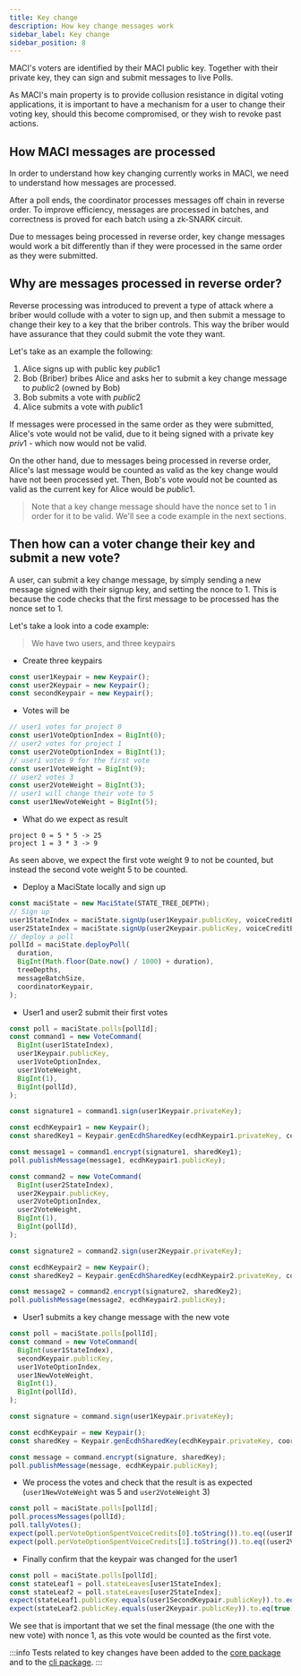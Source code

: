```yaml
---
title: Key change
description: How key change messages work
sidebar_label: Key change
sidebar_position: 8
---
```


MACI's voters are identified by their MACI public key. Together with their private key, they can sign and submit messages to live Polls.

As MACI's main property is to provide collusion resistance in digital voting applications, it is important to have a mechanism for a user to change their voting key, should this become compromised, or they wish to revoke past actions.

## How MACI messages are processed

In order to understand how key changing currently works in MACI, we need to understand how messages are processed.

After a poll ends, the coordinator processes messages off chain in reverse order. To improve efficiency, messages are processed in batches, and correctness is proved for each batch using a zk-SNARK circuit.

Due to messages being processed in reverse order, key change messages would work a bit differently than if they were processed in the same order as they were submitted.

## Why are messages processed in reverse order?

Reverse processing was introduced to prevent a type of attack where a briber would collude with a voter to sign up, and then submit a message to change their key to a key that the briber controls. This way the briber would have assurance that they could submit the vote they want.

Let's take as an example the following:

1. Alice signs up with public key $public1$
2. Bob (Briber) bribes Alice and asks her to submit a key change message to $public2$ (owned by Bob)
3. Bob submits a vote with $public2$
4. Alice submits a vote with $public1$

If messages were processed in the same order as they were submitted, Alice's vote would not be valid, due to it being signed with a private key $priv1$ - which now would not be valid.

On the other hand, due to messages being processed in reverse order, Alice's last message would be counted as valid as the key change would have not been processed yet. Then, Bob's vote would not be counted as valid as the current key for Alice would be $public1$.

> Note that a key change message should have the nonce set to 1 in order for it to be valid. We'll see a code example in the next sections.

## Then how can a voter change their key and submit a new vote?

A user, can submit a key change message, by simply sending a new message signed with their signup key, and setting the nonce to 1. This is because the code checks that the first message to be processed has the nonce set to 1.

Let's take a look into a code example:

> We have two users, and three keypairs

- Create three keypairs

```ts
const user1Keypair = new Keypair();
const user2Keypair = new Keypair();
const secondKeypair = new Keypair();
```

- Votes will be

```ts
// user1 votes for project 0
const user1VoteOptionIndex = BigInt(0);
// user2 votes for project 1
const user2VoteOptionIndex = BigInt(1);
// user1 votes 9 for the first vote
const user1VoteWeight = BigInt(9);
// user2 votes 3
const user2VoteWeight = BigInt(3);
// user1 will change their vote to 5
const user1NewVoteWeight = BigInt(5);
```

- What do we expect as result

```
project 0 = 5 * 5 -> 25
project 1 = 3 * 3 -> 9
```

As seen above, we expect the first vote weight 9 to not be counted, but instead the second vote weight 5 to be counted.

- Deploy a MaciState locally and sign up

```ts
const maciState = new MaciState(STATE_TREE_DEPTH);
// Sign up
user1StateIndex = maciState.signUp(user1Keypair.publicKey, voiceCreditBalance, BigInt(Math.floor(Date.now() / 1000)));
user2StateIndex = maciState.signUp(user2Keypair.publicKey, voiceCreditBalance, BigInt(Math.floor(Date.now() / 1000)));
// deploy a poll
pollId = maciState.deployPoll(
  duration,
  BigInt(Math.floor(Date.now() / 1000) + duration),
  treeDepths,
  messageBatchSize,
  coordinatorKeypair,
);
```

- User1 and user2 submit their first votes

```ts
const poll = maciState.polls[pollId];
const command1 = new VoteCommand(
  BigInt(user1StateIndex),
  user1Keypair.publicKey,
  user1VoteOptionIndex,
  user1VoteWeight,
  BigInt(1),
  BigInt(pollId),
);

const signature1 = command1.sign(user1Keypair.privateKey);

const ecdhKeypair1 = new Keypair();
const sharedKey1 = Keypair.genEcdhSharedKey(ecdhKeypair1.privateKey, coordinatorKeypair.publicKey);

const message1 = command1.encrypt(signature1, sharedKey1);
poll.publishMessage(message1, ecdhKeypair1.publicKey);

const command2 = new VoteCommand(
  BigInt(user2StateIndex),
  user2Keypair.publicKey,
  user2VoteOptionIndex,
  user2VoteWeight,
  BigInt(1),
  BigInt(pollId),
);

const signature2 = command2.sign(user2Keypair.privateKey);

const ecdhKeypair2 = new Keypair();
const sharedKey2 = Keypair.genEcdhSharedKey(ecdhKeypair2.privateKey, coordinatorKeypair.publicKey);

const message2 = command2.encrypt(signature2, sharedKey2);
poll.publishMessage(message2, ecdhKeypair2.publicKey);
```

- User1 submits a key change message with the new vote

```ts
const poll = maciState.polls[pollId];
const command = new VoteCommand(
  BigInt(user1StateIndex),
  secondKeypair.publicKey,
  user1VoteOptionIndex,
  user1NewVoteWeight,
  BigInt(1),
  BigInt(pollId),
);

const signature = command.sign(user1Keypair.privateKey);

const ecdhKeypair = new Keypair();
const sharedKey = Keypair.genEcdhSharedKey(ecdhKeypair.privateKey, coordinatorKeypair.publicKey);

const message = command.encrypt(signature, sharedKey);
poll.publishMessage(message, ecdhKeypair.publicKey);
```

- We process the votes and check that the result is as expected (`user1NewVoteWeight` was 5 and `user2VoteWeight` 3)

```ts
const poll = maciState.polls[pollId];
poll.processMessages(pollId);
poll.tallyVotes();
expect(poll.perVoteOptionSpentVoiceCredits[0].toString()).to.eq((user1NewVoteWeight * user1NewVoteWeight).toString());
expect(poll.perVoteOptionSpentVoiceCredits[1].toString()).to.eq((user2VoteWeight * user2VoteWeight).toString());
```

- Finally confirm that the keypair was changed for the user1

```ts
const poll = maciState.polls[pollId];
const stateLeaf1 = poll.stateLeaves[user1StateIndex];
const stateLeaf2 = poll.stateLeaves[user2StateIndex];
expect(stateLeaf1.publicKey.equals(user1SecondKeypair.publicKey)).to.eq(true);
expect(stateLeaf2.publicKey.equals(user2Keypair.publicKey)).to.eq(true);
```

We see that is important that we set the final message (the one with the new vote) with nonce 1, as this vote would be counted as the first vote.

:::info
Tests related to key changes have been added to the [core package](https://github.com/privacy-scaling-explorations/maci/blob/dev/core/ts/__tests__/) and to the [cli package](https://github.com/privacy-scaling-explorations/maci/blob/dev/cli/tests/).
:::
